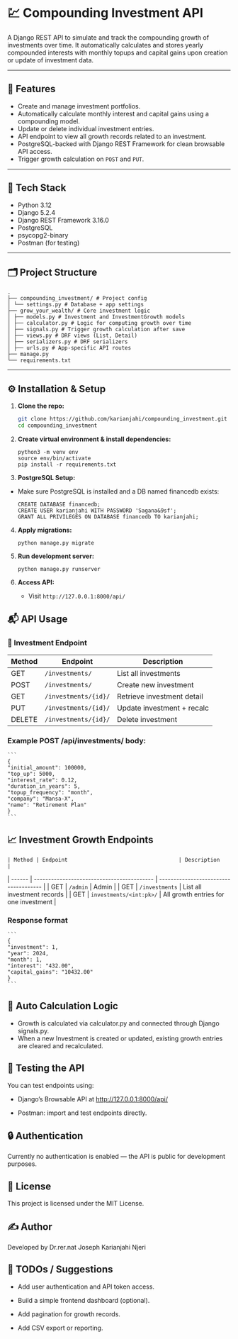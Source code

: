 # 💹 Compounding Investment API

A Django REST API to simulate and track the compounding growth of investments over time. It automatically calculates and stores yearly compounded interests with monthly topups  and capital gains upon creation or update of investment data.

---

## 🚀 Features

- Create and manage investment portfolios.
- Automatically calculate monthly interest and capital gains using a compounding model.
- Update or delete individual investment entries.
- API endpoint to view all growth records related to an investment.
- PostgreSQL-backed with Django REST Framework for clean browsable API access.
- Trigger growth calculation on `POST` and `PUT`.

---

## 🧠 Tech Stack

- Python 3.12
- Django 5.2.4
- Django REST Framework 3.16.0
- PostgreSQL
- psycopg2-binary
- Postman (for testing)

---

## 🗂 Project Structure
```
.
├── compounding_investment/ # Project config
│ └── settings.py # Database + app settings
├── grow_your_wealth/ # Core investment logic
│ ├── models.py # Investment and InvestmentGrowth models
│ ├── calculator.py # Logic for computing growth over time
│ ├── signals.py # Trigger growth calculation after save
│ ├── views.py # DRF views (List, Detail)
│ ├── serializers.py # DRF serializers
│ ├── urls.py # App-specific API routes
├── manage.py
└── requirements.txt
```

---

## ⚙️ Installation & Setup

1. **Clone the repo:**

   ```bash
   git clone https://github.com/karianjahi/compounding_investment.git
   cd compounding_investment
   ```

2. **Create virtual environment & install dependencies:**
    ```
    python3 -m venv env
    source env/bin/activate
    pip install -r requirements.txt
    ```

3. **PostgreSQL Setup:**
- Make sure PostgreSQL is installed and a DB named financedb exists:
    ```
    CREATE DATABASE financedb;
    CREATE USER karianjahi WITH PASSWORD 'Sagana&9sf';
    GRANT ALL PRIVILEGES ON DATABASE financedb TO karianjahi;
    ```

4. **Apply migrations:**
    ```
    python manage.py migrate
    ```

5. **Run development server:**
    ```
    python manage.py runserver
    ```

6. **Access API:**
    - Visit `http://127.0.0.1:8000/api/`

## 📬 API Usage
### 📌 Investment Endpoint

| Method | Endpoint                 | Description                |
| ------ | ------------------------ | -------------------------- |
| GET    | `/investments/`      | List all investments       |
| POST   | `/investments/`      | Create new investment      |
| GET    | `/investments/{id}/` | Retrieve investment detail |
| PUT    | `/investments/{id}/` | Update investment + recalc |
| DELETE | `/investments/{id}/` | Delete investment          |

### Example POST /api/investments/ body:
    ```
    {
    "initial_amount": 100000,
    "top_up": 5000,
    "interest_rate": 0.12,
    "duration_in_years": 5,
    "topup_frequency": "month",
    "company": "Mansa-X",
    "name": "Retirement Plan"
    }
    ```
## 📈 Investment Growth Endpoints
    | Method | Endpoint                                   | Description                           |
| ------ | ------------------------------------------ | ------------------------------------- |
| GET    | `/admin`                                   | Admin               |
| GET    | `/investments`                             | List all investment records               |
| GET    | `investments/<int:pk>/`                    | All growth entries for one investment |

### Response format
    ```
    {
    "investment": 1,
    "year": 2024,
    "month": 1,
    "interest": "432.00",
    "capital_gains": "10432.00"
    }
    ```

## 🔁 Auto Calculation Logic
- Growth is calculated via calculator.py and connected through Django signals.py.
- When a new Investment is created or updated, existing growth entries are cleared and recalculated.

## 🧪 Testing the API
You can test endpoints using:

- Django’s Browsable API at http://127.0.0.1:8000/api/

- Postman: import and test endpoints directly.


## 🔒 Authentication
Currently no authentication is enabled — the API is public for development purposes.


## 🪪 License
This project is licensed under the MIT License.


## ✍️ Author
Developed by Dr.rer.nat Joseph Karianjahi Njeri

## 📌 TODOs / Suggestions
- Add user authentication and API token access.

- Build a simple frontend dashboard (optional).

- Add pagination for growth records.

- Add CSV export or reporting.

